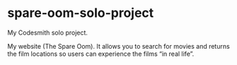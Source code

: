 # spare-oom-solo-project
My Codesmith solo project.

My website (The Spare Oom). It allows you to search for movies and returns the film locations so users can experience the films “in real life”.
